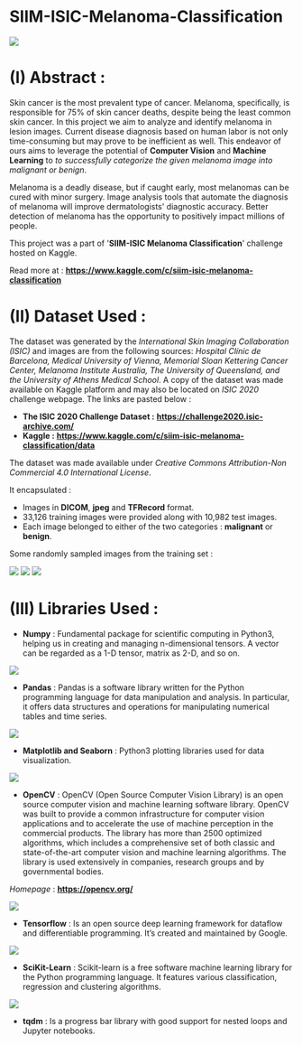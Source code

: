 # SIIM-ISIC-Melanoma-Classification

![](https://github.com/CodingWitcher/SIIM-ISIC-Melanoma-Classification/blob/master/images_for_readme/rbc.webp)

# (I) Abstract : 

Skin cancer is the most prevalent type of cancer. Melanoma, specifically, is responsible for 75% of skin cancer deaths, despite being the least common skin cancer. In this project we aim to analyze and identify melanoma in lesion images. Current disease diagnosis based on human labor is not only time-consuming but may prove to be inefficient as well. This endeavor of ours aims to leverage the potential of **Computer Vision** and **Machine Learning** to *to successfully categorize the given melanoma image into malignant or benign*. 

Melanoma is a deadly disease, but if caught early, most melanomas can be cured with minor surgery. Image analysis tools that automate the diagnosis of melanoma will improve dermatologists' diagnostic accuracy. Better detection of melanoma has the opportunity to positively impact millions of people.

This project was a part of '**SIIM-ISIC Melanoma Classification**' challenge hosted on Kaggle.

Read more at : **https://www.kaggle.com/c/siim-isic-melanoma-classification** 

# (II) Dataset Used : 

The dataset was generated by the *International Skin Imaging Collaboration (ISIC)* and images are from the following sources: *Hospital Clínic de Barcelona, Medical University of Vienna, Memorial Sloan Kettering Cancer Center, Melanoma Institute Australia, The University of Queensland, and the University of Athens Medical School*. A copy of the dataset was made available on Kaggle platform and may also be located on *ISIC 2020* challenge webpage. The links are pasted below : 

* **The ISIC 2020 Challenge Dataset :** **https://challenge2020.isic-archive.com/**
* **Kaggle :** **https://www.kaggle.com/c/siim-isic-melanoma-classification/data**

The dataset was made available under *Creative Commons Attribution-Non Commercial 4.0 International License*.

It encapsulated : 
* Images in **DICOM**, **jpeg** and **TFRecord** format.
* 33,126 training images were provided along with 10,982 test images.
* Each image belonged to either of the two categories : **malignant** or **benign**.

Some randomly sampled images from the training set : 

![](https://github.com/CodingWitcher/SIIM-ISIC-Melanoma-Classification/blob/master/images_for_readme/melanoma_sample_01.jpg)
![](https://github.com/CodingWitcher/SIIM-ISIC-Melanoma-Classification/blob/master/images_for_readme/melanoma_sample_02.jpg)
![](https://github.com/CodingWitcher/SIIM-ISIC-Melanoma-Classification/blob/master/images_for_readme/melanoma_sample_03.jpg)


# (III) Libraries Used : 

* **Numpy** : Fundamental package for scientific computing in Python3, helping us in creating and managing n-dimensional tensors. A vector can be regarded as a 1-D tensor, matrix as 2-D, and so on.

![](https://raw.githubusercontent.com/CodingWitcher/Leaf_Diseases/master/images_for_readme/tensor.jpg)

* **Pandas** : Pandas is a software library written for the Python programming language for data manipulation and analysis. In particular, it offers data structures and operations for manipulating numerical tables and time series.

![](https://github.com/CodingWitcher/SIIM-ISIC-Melanoma-Classification/blob/master/images_for_readme/pandas.jpeg)

* **Matplotlib and Seaborn** : Python3 plotting libraries used for data visualization.

![](https://github.com/CodingWitcher/SIIM-ISIC-Melanoma-Classification/blob/master/images_for_readme/data%20viz.png)

* **OpenCV** : OpenCV (Open Source Computer Vision Library) is an open source computer vision and machine learning software library. OpenCV was built to provide a common infrastructure for computer vision applications and to accelerate the use of machine perception in the commercial products. The library has more than 2500 optimized algorithms, which includes a comprehensive set of both classic and state-of-the-art computer vision and machine learning algorithms. The library is used extensively in companies, research groups and by governmental bodies.

*Homepage* : **https://opencv.org/**

![](https://github.com/CodingWitcher/SIIM-ISIC-Melanoma-Classification/blob/master/images_for_readme/pyopencv.png)

* **Tensorflow** : Is an open source deep learning framework for dataflow and differentiable programming. It’s created and maintained by Google.

![](https://github.com/CodingWitcher/SIIM-ISIC-Melanoma-Classification/blob/master/images_for_readme/tensorflow.png)

* **SciKit-Learn** : Scikit-learn is a free software machine learning library for the Python programming language. It features various classification, regression and clustering algorithms. 

![](https://github.com/CodingWitcher/SIIM-ISIC-Melanoma-Classification/blob/master/images_for_readme/sklearn.webp)

* **tqdm** : Is a progress bar library with good support for nested loops and Jupyter notebooks.



